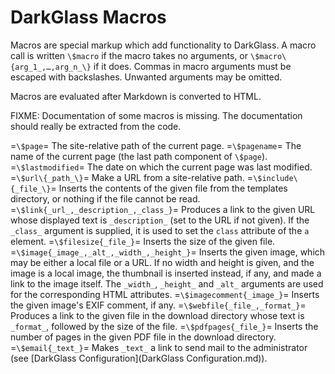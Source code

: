 # DarkGlass Macros

Macros are special markup which add functionality to DarkGlass. A macro call is written `\$macro` if the macro takes no arguments, or `\$macro\{arg_1_,…,arg_n_\}` if it does. Commas in macro arguments must be escaped with backslashes. Unwanted arguments may be omitted.

Macros are evaluated after Markdown is converted to HTML.

FIXME: Documentation of some macros is missing. The documentation should really be extracted from the code.

=`\$page`=
    The site-relative path of the current page.
=`\$pagename`=
    The name of the current page (the last path component of `\$page`).
=`\$lastmodified`=
    The date on which the current page was last modified.
=`\$url\{_path_\}`=
    Make a URL from a site-relative path.
=`\$include\{_file_\}`=
    Inserts the contents of the given file from the templates directory, or nothing if the file cannot be read.
=`\$link{_url_,_description_,_class_}`=
    Produces a link to the given URL whose displayed text is `_description_` (set to the URL if not given). If the `_class_` argument is supplied, it is used to set the `class` attribute of the `a` element.
=`\$filesize{_file_}`=
    Inserts the size of the given file.
=`\$image{_image_,_alt_,_width_,_height_}`=
    Inserts the given image, which may be either a local file or a URL. If no width and height is given, and the image is a local image, the thumbnail is inserted instead, if any, and made a link to the image itself. The `_width_`, `_height_` and `_alt_` arguments are used for the corresponding HTML attributes.
=`\$imagecomment{_image_}`=
    Inserts the given image's EXIF comment, if any.
=`\$webfile{_file_,_format_}`=
    Produces a link to the given file in the download directory whose text is `_format_`, followed by the size of the file.
=`\$pdfpages{_file_}`=
    Inserts the number of pages in the given PDF file in the download directory.
=`\$email{_text_}`=
    Makes `_text_` a link to send mail to the administrator (see [DarkGlass Configuration](DarkGlass Configuration.md)).